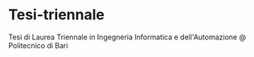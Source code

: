 # Tesi-triennale
Tesi di Laurea Triennale in Ingegneria Informatica e dell'Automazione @ Politecnico di Bari

